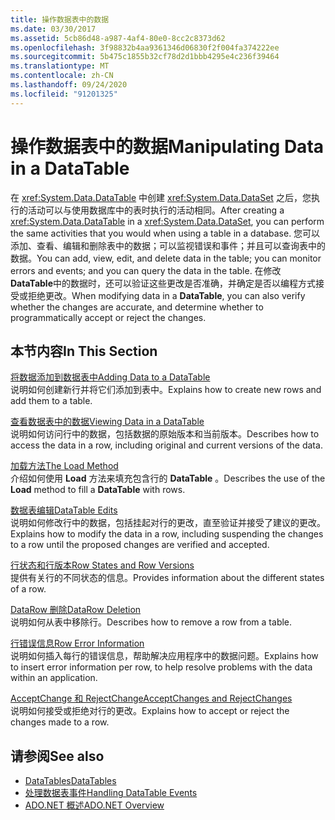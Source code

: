 ```yaml
---
title: 操作数据表中的数据
ms.date: 03/30/2017
ms.assetid: 5cb86d48-a987-4af4-80e0-8cc2c8373d62
ms.openlocfilehash: 3f98832b4aa9361346d06830f2f004fa374222ee
ms.sourcegitcommit: 5b475c1855b32cf78d2d1bbb4295e4c236f39464
ms.translationtype: MT
ms.contentlocale: zh-CN
ms.lasthandoff: 09/24/2020
ms.locfileid: "91201325"
---
```

# <a name="manipulating-data-in-a-datatable"></a><span data-ttu-id="4e59b-102">操作数据表中的数据</span><span class="sxs-lookup"><span data-stu-id="4e59b-102">Manipulating Data in a DataTable</span></span>

<span data-ttu-id="4e59b-103">在 <xref:System.Data.DataTable> 中创建 <xref:System.Data.DataSet> 之后，您执行的活动可以与使用数据库中的表时执行的活动相同。</span><span class="sxs-lookup"><span data-stu-id="4e59b-103">After creating a <xref:System.Data.DataTable> in a <xref:System.Data.DataSet>, you can perform the same activities that you would when using a table in a database.</span></span> <span data-ttu-id="4e59b-104">您可以添加、查看、编辑和删除表中的数据；可以监视错误和事件；并且可以查询表中的数据。</span><span class="sxs-lookup"><span data-stu-id="4e59b-104">You can add, view, edit, and delete data in the table; you can monitor errors and events; and you can query the data in the table.</span></span> <span data-ttu-id="4e59b-105">在修改 **DataTable**中的数据时，还可以验证这些更改是否准确，并确定是否以编程方式接受或拒绝更改。</span><span class="sxs-lookup"><span data-stu-id="4e59b-105">When modifying data in a **DataTable**, you can also verify whether the changes are accurate, and determine whether to programmatically accept or reject the changes.</span></span>  
  
## <a name="in-this-section"></a><span data-ttu-id="4e59b-106">本节内容</span><span class="sxs-lookup"><span data-stu-id="4e59b-106">In This Section</span></span>  

 [<span data-ttu-id="4e59b-107">将数据添加到数据表中</span><span class="sxs-lookup"><span data-stu-id="4e59b-107">Adding Data to a DataTable</span></span>](adding-data-to-a-datatable.md)  
 <span data-ttu-id="4e59b-108">说明如何创建新行并将它们添加到表中。</span><span class="sxs-lookup"><span data-stu-id="4e59b-108">Explains how to create new rows and add them to a table.</span></span>  
  
 [<span data-ttu-id="4e59b-109">查看数据表中的数据</span><span class="sxs-lookup"><span data-stu-id="4e59b-109">Viewing Data in a DataTable</span></span>](viewing-data-in-a-datatable.md)  
 <span data-ttu-id="4e59b-110">说明如何访问行中的数据，包括数据的原始版本和当前版本。</span><span class="sxs-lookup"><span data-stu-id="4e59b-110">Describes how to access the data in a row, including original and current versions of the data.</span></span>  
  
 [<span data-ttu-id="4e59b-111">加载方法</span><span class="sxs-lookup"><span data-stu-id="4e59b-111">The Load Method</span></span>](the-load-method.md)  
 <span data-ttu-id="4e59b-112">介绍如何使用 **Load** 方法来填充包含行的 **DataTable** 。</span><span class="sxs-lookup"><span data-stu-id="4e59b-112">Describes the use of the **Load** method to fill a **DataTable** with rows.</span></span>  
  
 [<span data-ttu-id="4e59b-113">数据表编辑</span><span class="sxs-lookup"><span data-stu-id="4e59b-113">DataTable Edits</span></span>](datatable-edits.md)  
 <span data-ttu-id="4e59b-114">说明如何修改行中的数据，包括挂起对行的更改，直至验证并接受了建议的更改。</span><span class="sxs-lookup"><span data-stu-id="4e59b-114">Explains how to modify the data in a row, including suspending the changes to a row until the proposed changes are verified and accepted.</span></span>  
  
 [<span data-ttu-id="4e59b-115">行状态和行版本</span><span class="sxs-lookup"><span data-stu-id="4e59b-115">Row States and Row Versions</span></span>](row-states-and-row-versions.md)  
 <span data-ttu-id="4e59b-116">提供有关行的不同状态的信息。</span><span class="sxs-lookup"><span data-stu-id="4e59b-116">Provides information about the different states of a row.</span></span>  
  
 [<span data-ttu-id="4e59b-117">DataRow 删除</span><span class="sxs-lookup"><span data-stu-id="4e59b-117">DataRow Deletion</span></span>](datarow-deletion.md)  
 <span data-ttu-id="4e59b-118">说明如何从表中移除行。</span><span class="sxs-lookup"><span data-stu-id="4e59b-118">Describes how to remove a row from a table.</span></span>  
  
 [<span data-ttu-id="4e59b-119">行错误信息</span><span class="sxs-lookup"><span data-stu-id="4e59b-119">Row Error Information</span></span>](row-error-information.md)  
 <span data-ttu-id="4e59b-120">说明如何插入每行的错误信息，帮助解决应用程序中的数据问题。</span><span class="sxs-lookup"><span data-stu-id="4e59b-120">Explains how to insert error information per row, to help resolve problems with the data within an application.</span></span>  
  
 [<span data-ttu-id="4e59b-121">AcceptChange 和 RejectChange</span><span class="sxs-lookup"><span data-stu-id="4e59b-121">AcceptChanges and RejectChanges</span></span>](acceptchanges-and-rejectchanges.md)  
 <span data-ttu-id="4e59b-122">说明如何接受或拒绝对行的更改。</span><span class="sxs-lookup"><span data-stu-id="4e59b-122">Explains how to accept or reject the changes made to a row.</span></span>  
  
## <a name="see-also"></a><span data-ttu-id="4e59b-123">请参阅</span><span class="sxs-lookup"><span data-stu-id="4e59b-123">See also</span></span>

- [<span data-ttu-id="4e59b-124">DataTables</span><span class="sxs-lookup"><span data-stu-id="4e59b-124">DataTables</span></span>](datatables.md)
- [<span data-ttu-id="4e59b-125">处理数据表事件</span><span class="sxs-lookup"><span data-stu-id="4e59b-125">Handling DataTable Events</span></span>](handling-datatable-events.md)
- [<span data-ttu-id="4e59b-126">ADO.NET 概述</span><span class="sxs-lookup"><span data-stu-id="4e59b-126">ADO.NET Overview</span></span>](../ado-net-overview.md)
